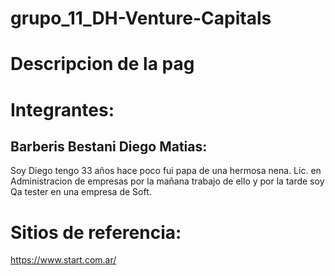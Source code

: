 # grupo_11_DH-Venture-Capitals

# Descripcion de la pag
# Integrantes:
## Barberis Bestani Diego Matias:
Soy Diego tengo 33 años hace poco fui papa de una hermosa nena.
Lic. en Administracion de empresas por la mañana trabajo de ello y por la tarde soy Qa tester en una empresa de Soft.

# Sitios de referencia:
https://www.start.com.ar/
